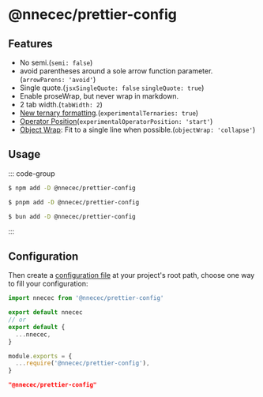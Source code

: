 # @nnecec/prettier-config

## Features

- No semi.(`semi: false`)
- avoid parentheses around a sole arrow function parameter.(`arrowParens: 'avoid'`)
- Single quote.(`jsxSingleQuote: false` `singleQuote: true`)
- Enable proseWrap, but never wrap in markdown.
- 2 tab width.(`tabWidth: 2`)
- [New ternary formatting](https://prettier.io/docs/en/options#experimental-ternaries).(`experimentalTernaries: true`)
- [Operator Position](https://prettier.io/docs/options#experimental-operator-position)(`experimentalOperatorPosition: 'start'`)
- [Object Wrap](https://prettier.io/docs/options#object-wrap): Fit to a single line when possible.(`objectWrap: 'collapse'`)

## Usage

::: code-group

```sh [npm]
$ npm add -D @nnecec/prettier-config
```

```sh [pnpm]
$ pnpm add -D @nnecec/prettier-config
```

```sh [bun]
$ bun add -D @nnecec/prettier-config
```

:::

## Configuration

Then create a [configuration file](https://prettier.io/docs/en/configuration) at your project's root path, choose one way to fill your configuration:

```js
import nnecec from '@nnecec/prettier-config'

export default nnecec
// or
export default {
  ...nnecec,
}
```

```js
module.exports = {
  ...require('@nnecec/prettier-config'),
}
```

```json
"@nnecec/prettier-config"
```
